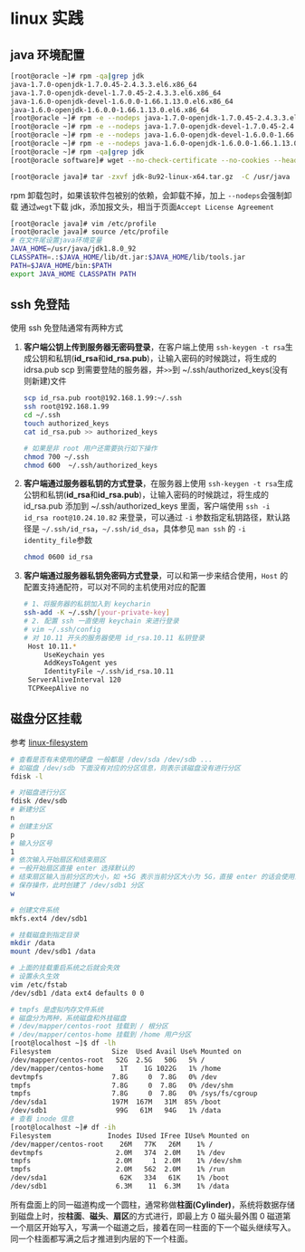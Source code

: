 # linux 实践

## java 环境配置

```bash
[root@oracle ~]# rpm -qa|grep jdk
java-1.7.0-openjdk-1.7.0.45-2.4.3.3.el6.x86_64
java-1.7.0-openjdk-devel-1.7.0.45-2.4.3.3.el6.x86_64
java-1.6.0-openjdk-devel-1.6.0.0-1.66.1.13.0.el6.x86_64
java-1.6.0-openjdk-1.6.0.0-1.66.1.13.0.el6.x86_64
[root@oracle ~]# rpm -e --nodeps java-1.7.0-openjdk-1.7.0.45-2.4.3.3.el6.x86_64
[root@oracle ~]# rpm -e --nodeps java-1.7.0-openjdk-devel-1.7.0.45-2.4.3.3.el6.x86_64
[root@oracle ~]# rpm -e --nodeps java-1.6.0-openjdk-devel-1.6.0.0-1.66.1.13.0.el6.x86_64
[root@oracle ~]# rpm -e --nodeps java-1.6.0-openjdk-1.6.0.0-1.66.1.13.0.el6.x86_64
[root@oracle ~]# rpm -qa|grep jdk
[root@oracle software]# wget --no-check-certificate --no-cookies --header "Cookie: oraclelicense=accept-securebackup-cookie" http://download.oracle.com/otn-pub/java/jdk/8u92-b14/jdk-8u92-linux-x64.tar.gz

[root@oracle java]# tar -zxvf jdk-8u92-linux-x64.tar.gz  -C /usr/java
```

rpm 卸载包时，如果该软件包被别的依赖，会卸载不掉，加上 `--nodeps`会强制卸载
通过`wegt`下载 jdk，添加报文头，相当于页面`Accept License Agreement`

```bash
[root@oracle java]# vim /etc/profile
[root@oracle java]# source /etc/profile
# 在文件尾设置java环境变量
JAVA_HOME=/usr/java/jdk1.8.0_92
CLASSPATH=.:$JAVA_HOME/lib/dt.jar:$JAVA_HOME/lib/tools.jar
PATH=$JAVA_HOME/bin:$PATH
export JAVA_HOME CLASSPATH PATH
```

## ssh 免登陆

使用 ssh 免登陆通常有两种方式

1. **客户端公钥上传到服务器无密码登录**，在客户端上使用 `ssh-keygen -t rsa`生成公钥和私钥(**id_rsa**和**id_rsa.pub**)，让输入密码的时候跳过，将生成的 idrsa.pub scp 到需要登陆的服务器，并`>>`到 ~/.ssh/authorized_keys(没有则新建)文件

   ```bash
   scp id_rsa.pub root@192.168.1.99:~/.ssh
   ssh root@192.168.1.99
   cd ~/.ssh
   touch authorized_keys
   cat id_rsa.pub >> authorized_keys

   # 如果是非 root 用户还需要执行如下操作
   chmod 700 ~/.ssh
   chmod 600  ~/.ssh/authorized_keys
   ```

2. **客户端通过服务器私钥的方式登录**，在服务器上使用 `ssh-keygen -t rsa`生成公钥和私钥(**id_rsa**和**id_rsa.pub**)，让输入密码的时候跳过，将生成的 id_rsa.pub 添加到 ~/.ssh/authorized_keys 里面，客户端使用 `ssh -i id_rsa root@10.24.10.82` 来登录，可以通过 `-i` 参数指定私钥路径，默认路径是 `~/.ssh/id_rsa`，`~/.ssh/id_dsa`，具体参见 `man ssh` 的 `-i identity_file`参数

   ```bash
   chmod 0600 id_rsa
   ```

3. **客户端通过服务器私钥免密码方式登录**，可以和第一步来结合使用，`Host` 的配置支持通配符，可以对不同的主机使用对应的配置

   ```bash
   # 1、将服务器的私钥加入到 keycharin
   ssh-add -K ~/.ssh/[your-private-key]
   # 2. 配置 ssh 一直使用 keychain 来进行登录
   # vim ~/.ssh/config
   # 对 10.11 开头的服务器使用 id_rsa.10.11 私钥登录
    Host 10.11.*
        UseKeychain yes
        AddKeysToAgent yes
        IdentityFile ~/.ssh/id_rsa.10.11
    ServerAliveInterval 120
    TCPKeepAlive no
   ```

## 磁盘分区挂载

参考 [linux-filesystem](./linux-filesystem.md#磁盘物理结构)

```bash
# 查看是否有未使用的硬盘 一般都是 /dev/sda /dev/sdb ...
# 如磁盘 /dev/sdb 下面没有对应的分区信息，则表示该磁盘没有进行分区
fdisk -l

# 对磁盘进行分区
fdisk /dev/sdb
# 新建分区
n
# 创建主分区
p
# 输入分区号
1
# 依次输入开始扇区和结束扇区
# 一般开始扇区直接 enter 选择默认的
# 结束扇区输入当前分区的大小，如 +5G 表示当前分区大小为 5G，直接 enter 的话会使用剩余硬盘容量
# 保存操作，此时创建了 /dev/sdb1 分区
w

# 创建文件系统
mkfs.ext4 /dev/sdb1

# 挂载磁盘到指定目录
mkdir /data
mount /dev/sdb1 /data

# 上面的挂载重启系统之后就会失效
# 设置永久生效
vim /etc/fstab
/dev/sdb1 /data ext4 defaults 0 0
```

```bash
# tmpfs 是虚拟内存文件系统
# 磁盘分为两种，系统磁盘和外挂磁盘
# /dev/mapper/centos-root 挂载到 / 根分区
# /dev/mapper/centos-home 挂载到 /home 用户分区
[root@localhost ~]$ df -lh
Filesystem               Size  Used Avail Use% Mounted on
/dev/mapper/centos-root   52G  2.5G   50G   5% /
/dev/mapper/centos-home    1T    1G 1022G   1% /home
devtmpfs                 7.8G     0  7.8G   0% /dev
tmpfs                    7.8G     0  7.8G   0% /dev/shm
tmpfs                    7.8G     0  7.8G   0% /sys/fs/cgroup
/dev/sda1                197M  167M   31M  85% /boot
/dev/sdb1                 99G   61M   94G   1% /data
# 查看 inode 信息
[root@localhost ~]# df -ih
Filesystem              Inodes IUsed IFree IUse% Mounted on
/dev/mapper/centos-root    26M   77K   26M    1% /
devtmpfs                  2.0M   374  2.0M    1% /dev
tmpfs                     2.0M     1  2.0M    1% /dev/shm
tmpfs                     2.0M   562  2.0M    1% /run
/dev/sda1                  62K   334   61K    1% /boot
/dev/sdb1                 6.3M    11  6.3M    1% /data
```

所有盘面上的同一磁道构成一个圆柱，通常称做**柱面(Cylinder)**，系统将数据存储到磁盘上时，按**柱面**、**磁头**、**扇区**的方式进行，即最上方 0 磁头最外围 0 磁道第一个扇区开始写入，写满一个磁道之后，接着在同一柱面的下一个磁头继续写入。同一个柱面都写满之后才推进到内层的下一个柱面。
